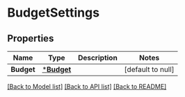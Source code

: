 # BudgetSettings

## Properties
Name | Type | Description | Notes
------------ | ------------- | ------------- | -------------
**Budget** | [***Budget**](Budget.md) |  | [default to null]

[[Back to Model list]](../README.md#documentation-for-models) [[Back to API list]](../README.md#documentation-for-api-endpoints) [[Back to README]](../README.md)


